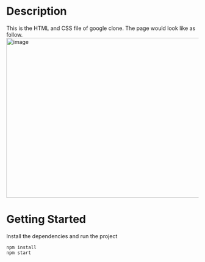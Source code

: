 # Description
This is the HTML and CSS file of google clone. The page would look like as follow. 
<img width="878" height="419" alt="image" src="https://github.com/user-attachments/assets/444a448c-653e-4b68-9afb-587df7e9613b" />


# Getting Started
Install the dependencies and run the project
```
npm install
npm start
```

